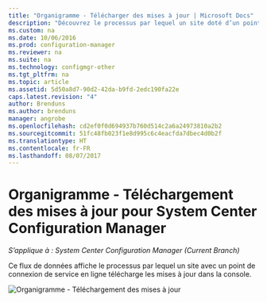 ```yaml
---
title: "Organigramme - Télécharger des mises à jour | Microsoft Docs"
description: "Découvrez le processus par lequel un site doté d’un point de connexion de service en ligne télécharge les mises à jour dans la console."
ms.custom: na
ms.date: 10/06/2016
ms.prod: configuration-manager
ms.reviewer: na
ms.suite: na
ms.technology: configmgr-other
ms.tgt_pltfrm: na
ms.topic: article
ms.assetid: 5d50a8d7-90d2-42da-b9fd-2edc190fa22e
caps.latest.revision: "4"
author: Brenduns
ms.author: brenduns
manager: angrobe
ms.openlocfilehash: cd2ef0f0d694937b760d514c2a6a24973810a2b2
ms.sourcegitcommit: 51fc48fb023f1e8d995c6c4eacfda7dbec4d0b2f
ms.translationtype: HT
ms.contentlocale: fr-FR
ms.lasthandoff: 08/07/2017
---
```

# <a name="flowchart---download-updates-for-system-center-configuration-manager"></a>Organigramme - Téléchargement des mises à jour pour System Center Configuration Manager

*S’applique à : System Center Configuration Manager (Current Branch)*

Ce flux de données affiche le processus par lequel un site avec un point de connexion de service en ligne télécharge les mises à jour dans la console.  

 ![Organigramme - Téléchargement des mises à jour](media/Flowchart---Download-updates.png)  
